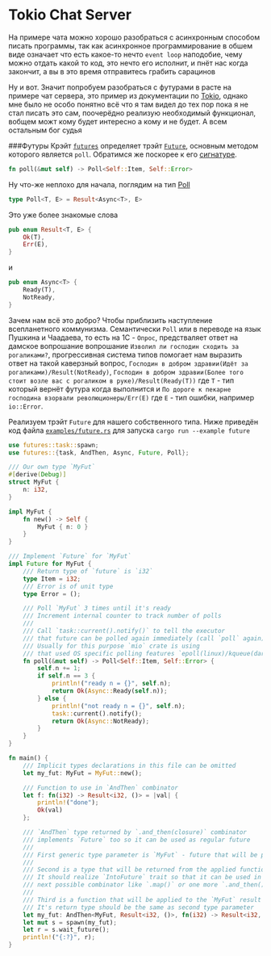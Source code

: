 # Tokio Chat Server

На примере чата можно хорошо разобраться с асинхронным способом писать программы, так как асинхронное программирование в обшем виде означает что есть какое-то нечто `event loop` наподобие, чему можно отдать какой то код, это нечто его исполнит, и пнёт нас когда закончит, а вы в это время отправитесь грабить сарацинов

Ну и вот. Значит попробуем разобраться с футурами в расте на примере чат сервера, это пример из документации по [Tokio](https://tokio.rs/docs/going-deeper/chat/), однако мне было не особо понятно всё что я там видел до тех пор пока я не стал писать это сам, поочерёдно реализую необходимый функционал, вобщем можт кому будет интересно а кому и не будет. А всем остальным бог судья

###Футуры
Крэйт [`futures`](https://docs.rs/futures/0.1.28/futures/) определяет трэйт [`Future`](https://docs.rs/futures/0.1.28/futures/future/trait.Future.html), основным методом которого является `poll`. Обратимся же поскорее к его [сигнатуре](https://docs.rs/futures/0.1.28/futures/future/trait.Future.html#required-methods).
```rust
fn poll(&mut self) -> Poll<Self::Item, Self::Error>
```

Ну что-же неплохо для начала, поглядим на тип [Poll](https://docs.rs/futures/0.1.28/futures/type.Poll.html)

```rust
type Poll<T, E> = Result<Async<T>, E>
```
Это уже более знакомые слова
```rust
pub enum Result<T, E> {
    Ok(T),
    Err(E),
}
```
и
```rust
pub enum Async<T> {
    Ready(T),
    NotReady,
}
```
Зачем нам всё это добро? Чтобы приблизить наступление всепланетного коммунизма.
Семантически `Poll` или в переводе на язык Пушкина и Чаадаева, то есть на 1С - `Опрос`, предстваляет ответ на дамское вопрошание вопрошание `Изволил ли господин сходить за рогаликами?`, прогрессивная система типов помогает нам выразить ответ на такой каверзный вопрос, `Господин в добром здравии(Идёт за рогаликами)/Result(NotReady)`, `Господин в добром здравии(Более того стоит возле вас с рогаликом в руке)/Result(Ready(T))` где `T` - тип который вернёт футура когда выполнится и `По дороге к пекарне господина взорвали революционеры/Err(E)` где `E` - тип ошибки, например `io::Error`.

Реализуем трэйт `Future` для нашего собственного типа. Ниже приведён код файла [`examples/future.rs`](examples/future.rs) для запуска `cargo run --example future`
```rust
use futures::task::spawn;
use futures::{task, AndThen, Async, Future, Poll};

/// Our own type `MyFut`
#[derive(Debug)]
struct MyFut {
    n: i32,
}

impl MyFut {
    fn new() -> Self {
        MyFut { n: 0 }
    }
}

/// Implement `Future` for `MyFut`
impl Future for MyFut {
    /// Return type of `future` is `i32`
    type Item = i32;
    /// Error is of unit type
    type Error = ();

    /// Poll `MyFut` 3 times until it's ready
    /// Increment internal counter to track number of polls
    ///
    /// Call `task::current().notify()` to tell the executor
    /// that future can be polled again immediately (call `poll` again).
    /// Usually for this purpose `mio` crate is using
    /// that used OS specific polling features `epoll(linux)/kqueue(darwin)/iocp(windows)`
    fn poll(&mut self) -> Poll<Self::Item, Self::Error> {
        self.n += 1;
        if self.n == 3 {
            println!("ready n = {}", self.n);
            return Ok(Async::Ready(self.n));
        } else {
            println!("not ready n = {}", self.n);
            task::current().notify();
            return Ok(Async::NotReady);
        }
    }
}

fn main() {
    /// Implicit types declarations in this file can be omitted
    let my_fut: MyFut = MyFut::new();

    /// Function to use in `AndThen` combinator
    let f: fn(i32) -> Result<i32, ()> = |val| {
        println!("done");
        Ok(val)
    };

    /// `AndThen` type returned by `.and_then(closure)` combinator
    /// implements `Future` too so it can be used as regular future
    ///
    /// First generic type parameter is `MyFut` - future that will be polled first
    ///
    /// Second is a type that will be returned from the applied function
    /// It should realize `IntoFuture` trait so that it can be used in
    /// next possible combinator like `.map()` or one more `.and_then()`
    ///
    /// Third is a function that will be applied to the `MyFut` result
    /// It's return type should be the same as second type parameter
    let my_fut: AndThen<MyFut, Result<i32, ()>, fn(i32) -> Result<i32, ()>> = my_fut.and_then(f);
    let mut s = spawn(my_fut);
    let r = s.wait_future();
    println!("{:?}", r);
}

```

 
